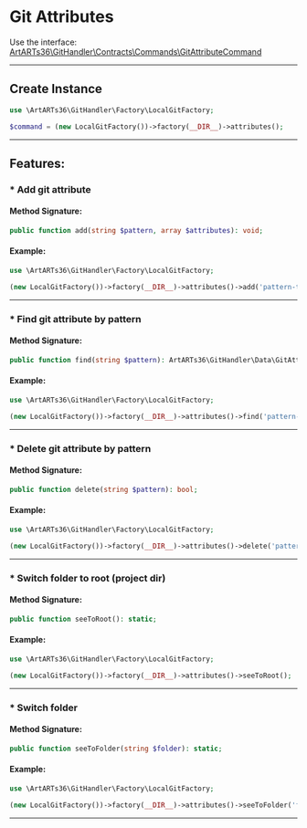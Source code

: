 # Git Attributes

Use the interface: [ArtARTs36\GitHandler\Contracts\Commands\GitAttributeCommand](../src/Contracts/Commands/GitAttributeCommand.php)

---

## Create Instance

```php
use \ArtARTs36\GitHandler\Factory\LocalGitFactory;

$command = (new LocalGitFactory())->factory(__DIR__)->attributes();
```

---

## Features:

### * Add git attribute

#### Method Signature:

```php
public function add(string $pattern, array $attributes): void;
```

#### Example:

```php
use \ArtARTs36\GitHandler\Factory\LocalGitFactory;

(new LocalGitFactory())->factory(__DIR__)->attributes()->add('pattern-test', 'attributes-test');
```

---
### * Find git attribute by pattern

#### Method Signature:

```php
public function find(string $pattern): ArtARTs36\GitHandler\Data\GitAttributes;
```

#### Example:

```php
use \ArtARTs36\GitHandler\Factory\LocalGitFactory;

(new LocalGitFactory())->factory(__DIR__)->attributes()->find('pattern-test');
```

---
### * Delete git attribute by pattern

#### Method Signature:

```php
public function delete(string $pattern): bool;
```

#### Example:

```php
use \ArtARTs36\GitHandler\Factory\LocalGitFactory;

(new LocalGitFactory())->factory(__DIR__)->attributes()->delete('pattern-test');
```

---
### * Switch folder to root (project dir)

#### Method Signature:

```php
public function seeToRoot(): static;
```

#### Example:

```php
use \ArtARTs36\GitHandler\Factory\LocalGitFactory;

(new LocalGitFactory())->factory(__DIR__)->attributes()->seeToRoot();
```

---
### * Switch folder

#### Method Signature:

```php
public function seeToFolder(string $folder): static;
```

#### Example:

```php
use \ArtARTs36\GitHandler\Factory\LocalGitFactory;

(new LocalGitFactory())->factory(__DIR__)->attributes()->seeToFolder('folder-test');
```

---
